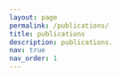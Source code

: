 ```yaml
---
layout: page
permalink: /publications/
title: publications
description: publications.
nav: true
nav_order: 1
---
```

<!-- _pages/publications.md -->
<div class="publications">

</div>
